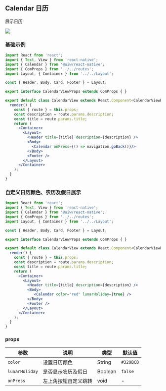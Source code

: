 Calendar 日历 
---

展示日历

![](https://user-images.githubusercontent.com/66067296/141939109-5fbd8b77-82fa-4eb4-bd6d-6670fd577878.gif)<!--rehype:style=zoom: 33%;float: right; margin-left: 15px;-->

### 基础示例

```jsx
import React from 'react';
import { Text, View } from 'react-native';
import { Calendar } from '@uiw/react-native';
import { ComProps } from '../../routes';
import Layout, { Container } from '../../Layout';

const { Header, Body, Card, Footer } = Layout;

export interface CalendarViewProps extends ComProps { }

export default class CalendarView extends React.Component<CalendarViewProps> {
  render() {
    const { route } = this.props;
    const description = route.params.description;
    const title = route.params.title;
    return (
      <Container>
        <Layout>
          <Header title={title} description={description} />
          <Body>
            <Calendar onPress={() => navigation.goBack()}/>
          </Body>
          <Footer />
        </Layout>
      </Container>
    );
  }
}
```

### 自定义日历颜色、农历及假日展示

```jsx
import React from 'react';
import { Text, View } from 'react-native';
import { Calendar } from '@uiw/react-native';
import { ComProps } from '../../routes';
import Layout, { Container } from '../../Layout';

const { Header, Body, Card, Footer } = Layout;

export interface CalendarViewProps extends ComProps { }

export default class CalendarView extends React.Component<CalendarViewProps> {
  render() {
    const { route } = this.props;
    const description = route.params.description;
    const title = route.params.title;
    return (
      <Container>
        <Layout>
          <Header title={title} description={description} />
          <Body>
             <Calendar color="red" lunarHoliday={true} />
          </Body>
          <Footer />
        </Layout>
      </Container>
    );
  }
}
```

### props

| 参数 | 说明 | 类型 | 默认值 |
|------|------|-----|------|
| `color` | 设置日历颜色 | String | `#329BCB` |
| `lunarHoliday` | 是否显示农历及假日 | Boolean | `false` |
| `onPress` | 左上角按钮自定义跳转 | void | - |